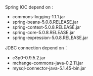 Spring IOC depend on :
- commons-logging-1.1.1.jar
- spring-beans-5.0.8.RELEASE.jar
- spring-context-5.0.8.RELEASE.jar
- spring-core-5.0.8.RELEASE.jar
- spring-expression-5.0.8.RELEASE.jar

JDBC connection depend on：
- c3p0-0.9.5.2.jar
- mchange-commons-java-0.2.11.jar
- mysql-connector-java-5.1.45-bin.jar